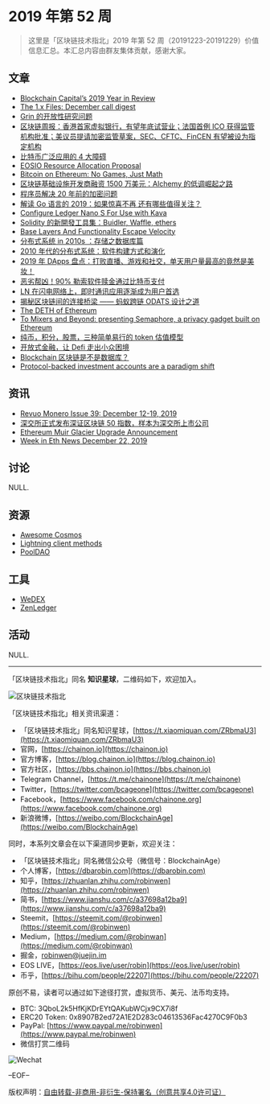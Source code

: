 # 2019 年第 52 周

> 这里是「区块链技术指北」2019 年第 52 周（20191223-20191229）价值信息汇总。本汇总内容由群友集体贡献，感谢大家。

## 文章

* [Blockchain Capital’s 2019 Year in Review](https://bbs.chainon.io/d/5000)
* [The 1.x Files: December call digest](https://bbs.chainon.io/d/5001)
* [Grin 的开放性研究问题](https://bbs.chainon.io/d/5002)
* [区块链周报：香港首家虚拟银行，有望年底试营业；法国首例 ICO 获得监管机构批准；美议员提请加密监管草案，SEC、CFTC、FinCEN 有望被设为指定机构](https://bbs.chainon.io/d/5004)
* [比特币广泛应用的 4 大障碍](https://bbs.chainon.io/d/5005)
* [EOSIO Resource Allocation Proposal](https://bbs.chainon.io/d/5009)
* [Bitcoin on Ethereum: No Games, Just Math](https://bbs.chainon.io/d/5011)
* [区块链基础设施开发商融资 1500 万美元：Alchemy 的低调崛起之路](https://bbs.chainon.io/d/5013)
* [程序员解决 20 年前的加密问题](https://bbs.chainon.io/d/5014)
* [解读 Go 语言的 2019：如果惊喜不再 还有哪些值得关注？](https://bbs.chainon.io/d/5015)
* [Configure Ledger Nano S For Use with Kava](https://bbs.chainon.io/d/5018)
* [Solidity 的新開發工具集：Buidler, Waffle, ethers](https://bbs.chainon.io/d/5019)
* [Base Layers And Functionality Escape Velocity](https://bbs.chainon.io/d/5020)
* [分布式系统 in 2010s ：存储之数据库篇](https://bbs.chainon.io/d/5021)
* [2010 年代的分布式系统：软件构建方式和演化](https://bbs.chainon.io/d/5022)
* [2019 年 DApps 盘点：打败直播、游戏和社交，单天用户量最高的竟然是美妆！](https://bbs.chainon.io/d/5023)
* [恶劣帮凶！90% 勒索软件赎金通过比特币支付](https://bbs.chainon.io/d/5024)
* [LN 在闪电网络上，即时通讯应用逐渐成为用户首选](https://bbs.chainon.io/d/5025)
* [揭秘区块链间的连接桥梁 —— 蚂蚁跨链 ODATS 设计之道](https://bbs.chainon.io/d/5026)
* [The DETH of Ethereum](https://bbs.chainon.io/d/5028)
* [To Mixers and Beyond: presenting Semaphore, a privacy gadget built on Ethereum](https://bbs.chainon.io/d/5029)
* [纯币，积分，股票，三种简单易行的 token 估值模型](https://bbs.chainon.io/d/5030)
* [开放式金融，让 Defi 走出小众困境](https://bbs.chainon.io/d/5031)
* [Blockchain 区块链是不是数据库？](https://bbs.chainon.io/d/5032)
* [Protocol-backed investment accounts are a paradigm shift](https://bbs.chainon.io/d/5033)

## 资讯

* [Revuo Monero Issue 39: December 12-19, 2019](https://bbs.chainon.io/d/5003)
* [深交所正式发布深证区块链 50 指数，样本为深交所上市公司](https://bbs.chainon.io/d/5007)
* [Ethereum Muir Glacier Upgrade Announcement](https://bbs.chainon.io/d/5010)
* [Week in Eth News December 22, 2019](https://bbs.chainon.io/d/5012)

## 讨论

NULL.

## 资源

* [Awesome Cosmos](https://bbs.chainon.io/d/5006)
* [Lightning client methods](https://bbs.chainon.io/d/5008)
* [PoolDAO](https://bbs.chainon.io/d/5027)

## 工具

* [WeDEX](https://bbs.chainon.io/d/5034)
* [ZenLedger](https://bbs.chainon.io/d/5035)

## 活动

NULL.

***

「区块链技术指北」同名 **知识星球**，二维码如下，欢迎加入。

![区块链技术指北](https://cdn.dbarobin.com/3YzonTR.png)

「区块链技术指北」相关资讯渠道：

* 「区块链技术指北」同名知识星球，[https://t.xiaomiquan.com/ZRbmaU3](https://t.xiaomiquan.com/ZRbmaU3)
* 官网，[https://chainon.io](https://chainon.io)
* 官方博客，[https://blog.chainon.io](https://blog.chainon.io)
* 官方社区，[https://bbs.chainon.io](https://bbs.chainon.io)
* Telegram Channel，[https://t.me/chainone](https://t.me/chainone)
* Twitter，[https://twitter.com/bcageone](https://twitter.com/bcageone)
* Facebook，[https://www.facebook.com/chainone.org](https://www.facebook.com/chainone.org)
* 新浪微博，[https://weibo.com/BlockchainAge](https://weibo.com/BlockchainAge)

同时，本系列文章会在以下渠道同步更新，欢迎关注：

* 「区块链技术指北」同名微信公众号（微信号：BlockchainAge）
* 个人博客，[https://dbarobin.com](https://dbarobin.com)
* 知乎，[https://zhuanlan.zhihu.com/robinwen](https://zhuanlan.zhihu.com/robinwen)
* 简书，[https://www.jianshu.com/c/a37698a12ba9](https://www.jianshu.com/c/a37698a12ba9)
* Steemit，[https://steemit.com/@robinwen](https://steemit.com/@robinwen)
* Medium，[https://medium.com/@robinwan](https://medium.com/@robinwan)
* 掘金，[robinwen@juejin.im](https://juejin.im/user/5673ccae60b2260ee435f89a/posts)
* EOS LIVE，[https://eos.live/user/robin](https://eos.live/user/robin)
* 币乎，[https://bihu.com/people/22207](https://bihu.com/people/22207)

原创不易，读者可以通过如下途径打赏，虚拟货币、美元、法币均支持。

* BTC: 3QboL2k5HfKjKDrEYtQAKubWCjx9CX7i8f
* ERC20 Token: 0x8907B2ed72A1E2D283c04613536Fac4270C9F0b3
* PayPal: [https://www.paypal.me/robinwen](https://www.paypal.me/robinwen)
* 微信打赏二维码

![Wechat](https://cdn.dbarobin.com/SzoNl5b.jpg)

–EOF–

版权声明：[自由转载-非商用-非衍生-保持署名（创意共享4.0许可证）](http://creativecommons.org/licenses/by-nc-nd/4.0/deed.zh)